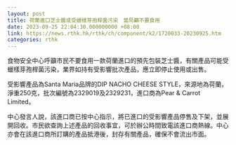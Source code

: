 ```yaml
---
layout: post
title: 荷蘭進口芝士醬或受蠟樣芽孢桿菌污染　當局籲不要食用
date: 2023-09-25 22:04:30.000000000 +08:00
link: https://news.rthk.hk/rthk/ch/component/k2/1720033-20230925.htm
categories: rthk
---
```


食物安全中心呼籲市民不要食用一款荷蘭進口的預先包裝芝士醬，有關產品可能受蠟樣芽孢桿菌污染，業界如持有受影響批次產品，應立即停止使用或出售。
 
受影響產品為Santa Maria品牌的DIP NACHO CHEESE STYLE，來源地為荷蘭，淨重250克，批次編號為2329019及2329231，進口商為Pear & Carrot Limited。
 
中心發言人說，該進口商已按中心指示，將已進口的受影響產品停售及下架，並展開回收。市民欲查詢上述產品的回收事宜，可於辦公時間致電該進口商熱線。中心亦會在該進口商所訂購的產品抵港後，封存有關產品，確保不會流出市面。
